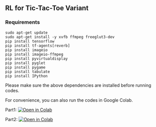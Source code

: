 ## RL for Tic-Tac-Toe Variant

### Requirements

```shell
sudo apt-get update
sudo apt-get install -y xvfb ffmpeg freeglut3-dev
pip install tensorflow
pip install tf-agents[reverb]
pip install imageio
pip install imageio-ffmpeg
pip install pyvirtualdisplay
pip install pyglet
pip install pygame
pip install tabulate
pip install IPython
```

Please make sure the above dependencies are installed before running codes.

For convenience, you can also run the codes in Google Colab.

Part1: [![Open in Colab](https://colab.research.google.com/assets/colab-badge.svg "Open in Colab")](https://colab.research.google.com/github/Stevenn9981/tic_tac_toe/blob/master/tic_tac_toe_part1.ipynb)

Part2: [![Open in Colab](https://colab.research.google.com/assets/colab-badge.svg "Open in Colab")](https://colab.research.google.com/github/Stevenn9981/tic_tac_toe/blob/master/tic_tac_toe_part2.ipynb)
